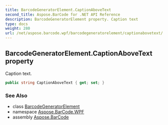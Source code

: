 ```yaml
---
title: BarcodeGeneratorElement.CaptionAboveText
second_title: Aspose.BarCode for .NET API Reference
description: BarcodeGeneratorElement property. Caption text
type: docs
weight: 280
url: /net/aspose.barcode.wpf/barcodegeneratorelement/captionabovetext/
---
```

## BarcodeGeneratorElement.CaptionAboveText property

Caption text.

```csharp
public string CaptionAboveText { get; set; }
```

### See Also

* class [BarcodeGeneratorElement](../)
* namespace [Aspose.BarCode.WPF](../../barcodegeneratorelement/)
* assembly [Aspose.BarCode](../../../)


